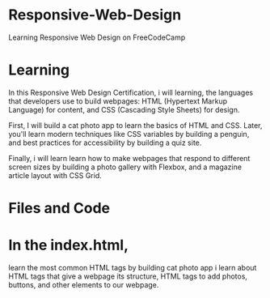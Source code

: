 # Responsive-Web-Design
Learning Responsive Web Design on FreeCodeCamp

# Learning
In this Responsive Web Design Certification, i will learning, the languages that developers use to build webpages: HTML (Hypertext Markup Language) for content, and CSS (Cascading Style Sheets) for design.

First, I will build a cat photo app to learn the basics of HTML and CSS. Later, you'll learn modern techniques like CSS variables by building a penguin, and best practices for accessibility by building a quiz site.

Finally, i will learn learn how to make webpages that respond to different screen sizes by building a photo gallery with Flexbox, and a magazine article layout with CSS Grid.

# Files and Code
# In the index.html,
learn the most common HTML tags by building cat photo app i learn about HTML tags that give a webpage its structure, HTML tags to add photos, buttons, and other elements to our webpage.
